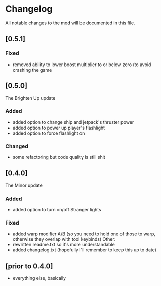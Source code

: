 ﻿# Changelog
All notable changes to the mod will be documented in this file.

## [0.5.1]

### Fixed
- removed ability to lower boost multiplier to or below zero (to avoid crashing the game

## [0.5.0]
The Brighten Up update

### Added
- added option to change ship and jetpack's thruster power
- added option to power up player's flashlight
- added option to force flashlight on

### Changed
- some refactoring but code quality is still shit

## [0.4.0]
The Minor update

### Added
- added option to turn on/off Stranger lights

### Fixed
- added warp modifier A/B (so you need to hold one of those to warp, otherwise they overlap with tool keybinds)
Other:
- rewritten readme.txt so it's more understandable
- added changelog.txt (hopefully I'll remember to keep this up to date)

## [prior to 0.4.0]
- everything else, basically